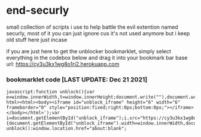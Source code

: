 # end-securly

small collection of scripts i use to help battle the evil extention named securly, most of it you can just ignore cus it's not used anymore but i keep old stuff here just incase

if you are just here to get the unblocker bookmarklet, simply select everything in the codebox below and drag it into your bookmark bar
base url: https://cy3u3kx1wg8o1rj2.herokuapp.com

### bookmarklet code [LAST UPDATE: Dec 21 2021]
~~~
javascript:function unblock(){var e=window.innerWidth,t=window.innerHeight;document.write(""),document.write('<!doctype html><html><body><iframe id="unblock_iframe" height="6" width="6" frameborder="0" style="position:fixed;right:0px;bottom:0px;"></iframe></body></html>');var i=document.getElementById("unblock_iframe");i.src="https://cy3u3kx1wg8o1rj2.herokuapp.com",i.width=e,i.height=t,window.onresize=function(){document.getElementById("unblock_iframe").width=window.innerWidth,document.getElementById("unblock_iframe").height=window.innerHeight}}"about:blank"==window.location.href?unblock():window.location.href="about:blank";
~~~
